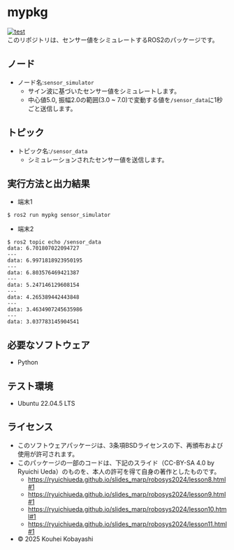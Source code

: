 # mypkg
[![test](https://github.com/lemon528/robosys2024/actions/workflows/test.yml/badge.svg)](https://github.com/lemon528/robosys2024/actions/workflows/test.yml)  
このリポジトリは、センサー値をシミュレートするROS2のパッケージです。

## ノード
- ノード名:`sensor_simulator`
    - サイン波に基づいたセンサー値をシミュレートします。
    - 中心値5.0, 振幅2.0の範囲(3.0 ~ 7.0)で変動する値を`/sensor_data`に1秒ごと送信します。

## トピック
- トピック名:`/sensor_data`
    - シミュレーションされたセンサー値を送信します。　　　

## 実行方法と出力結果
- 端末1
```
$ ros2 run mypkg sensor_simulator
```

- 端末2
```
$ ros2 topic echo /sensor_data
data: 6.701807022094727
---
data: 6.9971818923950195
---
data: 6.803576469421387
---
data: 5.247146129608154
---
data: 4.265389442443848
---
data: 3.4634907245635986
---
data: 3.037783145904541
```

## 必要なソフトウェア
- Python

## テスト環境
- Ubuntu 22.04.5 LTS

## ライセンス
- このソフトウェアパッケージは、3条項BSDライセンスの下、再頒布および使用が許可されます。
- このパッケージの一部のコードは、下記のスライド（CC-BY-SA 4.0 by Ryuichi Ueda）のものを、本人の許可を得て自身の著作としたものです。
    - https://ryuichiueda.github.io/slides_marp/robosys2024/lesson8.html#1
    - https://ryuichiueda.github.io/slides_marp/robosys2024/lesson9.html#1
    - https://ryuichiueda.github.io/slides_marp/robosys2024/lesson10.html#1
    - https://ryuichiueda.github.io/slides_marp/robosys2024/lesson11.html#1
- © 2025 Kouhei Kobayashi
